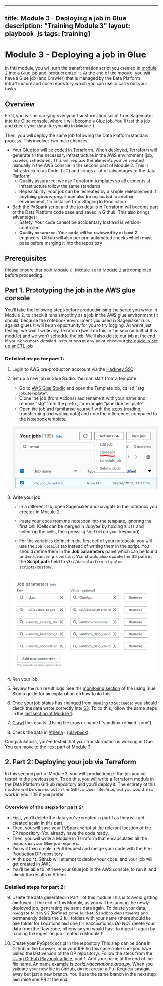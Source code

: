 
---
title: Module 3 - Deploying a job in Glue
description: "Training Module 3"
layout: playbook_js
tags: [training]
---

# Module 3 - Deploying a job in Glue


In this module, you will turn the transformation script you created in [module 2][module_2] into a Glue job and ‘productionize’ it. At the end of the module, you will have a Glue job (and Crawler) that is managed by the Data Platform infrastructure and code repository which you can use to carry out your tasks.


## Overview

First, you will be carrying over your transformation script from Sagemaker into the Glue console, where it will become a Glue job. You'll test this job and check your data like you did in Module 1. 

Then, you will deploy the same job following the Data Platform standard process. This involves two main changes:
  * Your Glue job will be coded in Terraform. When deployed, Terraform will generate all the necessary infrastructure in the AWS environment (job, crawler, scheduler). This will replace the elements you’ve created manually in the AWS console in the second part of Module 2. This is ‘Infrastructure as Code’ (IaC) and brings a lot of advantages to the Data Platform:
    * Quality assurance: we use Terraform templates so all elements of infrastructure follow the same standards
    * Repeatability: your job can be recreated by a simple redeployment if anything goes wrong. It can also be replicated to another environment, for instance from Staging to Production
  * Both the PySpark script and the job details in Terraform will become part of the Data Platform code base and saved in Github. This also brings advantages:
    * Safety: Your code cannot be accidentally lost and is version-controlled
    * Quality assurance: Your code will be reviewed by at least 2 engineers. Github will also perform automated checks which must pass before merging it into the repository



## Prerequisites

Please ensure that both [Module 0][module_0], [Module 1][module_1] and [Module 2][module_2] are completed before proceeding.


## Part 1. Prototyping the job in the AWS glue console

You’ll take the following steps before productionising the script you wrote in Module 2, to check it runs smoothly as a job in the AWS glue environment (it should, because the notebook environment you used in Sagemaker runs against glue).
It will be an opportunity for you to try logging.
As we’re just testing, we won’t write any Terraform (we'll do this in the second half of this module) and we won’t schedule the job. 
We’ll also delete our job at the end.
If you need more detailed instructions at any point checkout [the guide to set up an ETL job][setting_up_etl_job].

### Detailed steps for part 1: 
1. Login to AWS pre-production acccount via the [Hackney SSO][hackney_sso].
2. Set up a new job in Glue Studio. You can start from a template.
    * Go to [AWS Glue Studio][aws_glue_studio] and open the Template job, called "stg job_template".
    * Clone the job (from Actions) and rename it with your name and remove "stg" from the prefix, for example "jane doe template".
    * Open the job and familiarise yourself with the steps (reading, transforming and writing data) and note the differences compared to the Notebook template.

    ![Cloning a glue job](./images/cloning_jobs.png)
3. Write your job.
    * In a different tab, open Sagemaker and navigate to the notebook you created in Module 2.
    * Paste your code from the notebook into the template, ignoring the first cell (Cells can be merged in Jupyter by holding `Shift` and selecting the cells, then pressing `Shift+M` on your keyboard).

    * For the variables defined in the first cell of your notebook, you will use the `Job details` tab instead of writing them in the script.
    You should define them in the **Job parameters** panel which can be found under `Advanced properties`. 
      You should also update the S3 path in the **Script path** field to `s3://dataplatform-stg-glue-scripts/custom/`. 

    ![job parameters](./images/job_parameters.png)
4. Run your job.
5. Review the run result logs.
See the [monitoring section][monitoring_jobs] of the using Glue Studio guide for an explanation on how to do this.
6. Once your job status has changed from `Running` to `Succeeded` you should check the data wrote correctly into [S3][s3].
To do this, follow the same steps in the [last section of Module 1][module_1_step_6].
7. [Crawl][glue_crawlers] the results. (Using the crawler named “sandbox-refined-zone”).
8. Check the data in [Athena][athena_query_editor] - ([playbook][querying_with_athena]).

Congratulations, you've tested that your transformation is working in Glue. You can move to the next part of Module 3.

## 2. Part 2: Deploying your job via Terraform
In this second part of Module 3, you will ‘productionize’ the job you’ve tested in the previous part. To do this, you will write a Terraform module in the Data Platform GitHub repository and you'll deploy it. The entirety of this module will be carried out in the GitHub User Interface, but you could also work in your IDE if you prefer. 

### Overview of the steps for part 2: 

* First, you’ll delete the data you've created in part 1 as they will get created again in this part.
* Then, you will save your PySpark script at the relevant location of the DP repository. You already have the code ready.  
* Then, you will write a Module in Terraform that encapsulates all the resources your Glue job requires.
* You will then create a Pull Request and merge your code with the Pre-Production DP repository
* At this point, Github will attempt to deploy your code, and your job will get created in AWS. 
* You’ll be able to retrieve your Glue job in the AWS console, to run it, and check the results in Athena. 

### Detailed steps for part 2: 
9. Delete the data generated in Part 1 of this module
This is to avoid getting confused at the end of this Module, as you will be running the newly deployed job, generating the same data again. To delete your data, navigate to it in S3 (Refined zone bucket, Sandbox department) and permanently delete the 2 full folders with your name (there should be one folder for Locations and one for Vaccinations). *Do NOT* delete your data from the Raw zone, otherwise you would have to ingest it again by running the ingestion job created in Module 1!

10. Create your PySpark script in the repository
This step can be done in Github in the browser, or in your IDE (in this case make sure you have pulled the last version of the DP repository).
Follow the steps from the [Using GitHub Playbook article][using github], part 1.
Add your name at the end of the file name. An name example is *covid_vaccinations_arda.py*.
When you validate your new file in GitHub, do not create a Pull Request straight away but just a new branch. You'll use the same branch in the next step and raise one PR at the end.



[module_0]: ./module-0.md
[module_1]: ./module-1.md
[module_2]: ./module-2.md
[module_1_step_6]: ./module-1.md#6-crawling-the-ingested-data-to-make-it-available-in-the-glue-catalogue
[about_pyspark]: https://spark.apache.org/docs/latest/api/python/
[about_glue]: https://aws.amazon.com/glue/?whats-new-cards.sort-by=item.additionalFields.postDateTime&whats-new-cards.sort-order=desc
[about_jupyter]: https://jupyter.org/
[pyspark_by_example]: https://sparkbyexamples.com/pyspark-tutorial/
[aws_glue_studio]: https://eu-west-2.console.aws.amazon.com/gluestudio/home?region=eu-west-2#/jobs
[querying_with_athena]: ../playbook/querying-and-analysing-data/querying-data-using-sql.md
[sagemaker_article]: ../playbook/transforming-data/using-aws-glue/006-using-sagemaker.md 
[setting_up_etl_job]: ../playbook/transforming-data/using-aws-glue/001-using-glue-studio.md
[monitoring_jobs]: ../playbook/transforming-data/using-aws-glue/001-using-glue-studio.md#monitoring-a-glue-job-run
[hackney_sso]: https://hackney.awsapps.com/start#/
[s3]: https://s3.console.aws.amazon.com/s3/home?region=eu-west-2
[athena_query_editor]: https://eu-west-2.console.aws.amazon.com/athena/home?region=eu-west-2#/query-editor/
[glue_crawlers]: https://eu-west-2.console.aws.amazon.com/glue/home?region=eu-west-2#catalog:tab=crawlers
[refined_zone]: ../glossary.md#refined-zone
[using github]: https://lbhackney-it.github.io/Data-Platform-Playbook/playbook/transforming-data/using-aws-glue/deploy-glue-jobs/#1-add-your-script-to-the-data-platform-project-using-the-github-ui
